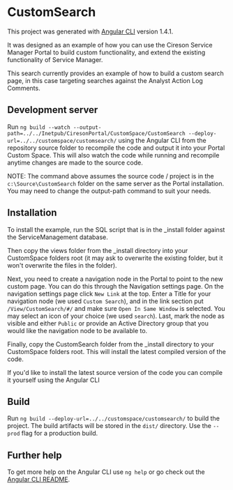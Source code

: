 # CustomSearch

This project was generated with [Angular CLI](https://github.com/angular/angular-cli) version 1.4.1.

It was designed as an example of how you can use the Cireson Service Manager Portal to build custom functionality, and extend the existing functionality of Service Manager.

This search currently provides an example of how to build a custom search page, in this case targeting searches against the Analyst Action Log Comments.

## Development server

Run `ng build --watch --output-path=../../Inetpub/CiresonPortal/CustomSpace/CustomSearch --deploy-url=../../customspace/customsearch/` using the Angular CLI from the repository source folder to recompile the code and output it into your Portal Custom Space. This will also watch the code while running and recompile anytime changes are made to the source code.

NOTE: The command above assumes the source code / project is in the `c:\Source\CustomSearch` folder on the same server as the Portal installation. You may need to change the output-path command to suit your needs.

## Installation

To install the example, run the SQL script that is in the _install folder against the ServiceManagement database. 

Then copy the views folder from the _install directory into your CustomSpace folders root (it may ask to overwrite the existing folder, but it won't overwrite the files in the folder).

Next, you need to create a navigation node in the Portal to point to the new custom page. You can do this through the Navigation settings page. On the navigation settings page click `New Link` at the top. Enter a Title for your navigation node (we used `Custom Search`), and in the link section put `/View/CustomSearch/#/` and make sure `Open In Same Window` is selected. You may select an icon of your choice (we used `search`). Last, mark the node as visible and either `Public` or provide an Active Directory group that you would like the navigation node to be available to.

Finally, copy the CustomSearch folder from the _install directory to your CustomSpace folders root. This will install the latest compiled version of the code.

If you'd like to install the latest source version of the code you can compile it yourself using the Angular CLI

## Build

Run `ng build --deploy-url=../../customspace/customsearch/` to build the project. The build artifacts will be stored in the `dist/` directory. Use the `--prod` flag for a production build.

## Further help

To get more help on the Angular CLI use `ng help` or go check out the [Angular CLI README](https://github.com/angular/angular-cli/blob/master/README.md).
